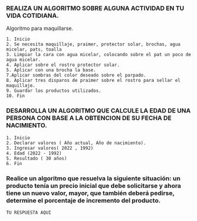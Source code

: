 ### REALIZA UN ALGORITMO SOBRE ALGUNA ACTIVIDAD EN TU VIDA COTIDIANA.
Algoritmo para maquillarse.

    1. Inicio
    2. Se necesita maquillaje, praimer, protector solar, brochas, agua micelar, pats, toalla
    3. Limpiar la cara con agua micelar, colocando sobre el pat un poco de agua micelar.
    4. Aplicar sobre el rostro protector solar.
    5. Aplicar con una brocha la base.
    7.Aplicar sombras del color deseado sobre el parpado.
    8. Aplicar tres disparos de praimer sobre el rostro para sellar el maquillaje.
    9. Guardar los productos utilizados.
    10. Fin



### DESARROLLA UN ALGORITMO QUE CALCULE LA EDAD DE UNA PERSONA CON BASE A LA OBTENCION DE SU FECHA DE NACIMIENTO.

    1. Inicio
    2. Declarar valores ( Año actual, Año de nacimiento).
    3. Ingresar valores( 2022 , 1992)
    4. Edad (2022 - 1992)
    5. Resultado ( 30 años)
    6. Fin




###  Realice un algoritmo que resuelva la siguiente situación: un producto tenía un precio inicial que debe solicitarse y ahora tiene un nuevo valor, mayor, que también deberá pedirse, determine el porcentaje de incremento del producto. 

    TU RESPUESTA AQUI
